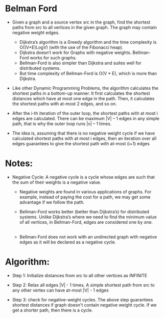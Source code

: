 # Belman Ford
* Given a graph and a source vertex src in the graph, find the shortest paths from src to all vertices in the given graph. The graph may contain negative weight edges. 

    * Dijkstra’s algorithm is a Greedy algorithm and the time complexity is O((V+E)LogV) (with the use of the Fibonacci heap). 
    * Dijkstra doesn’t work for Graphs with negative weights. Bellman-Ford works for such graphs.
    * Bellman-Ford is also simpler than Dijkstra and suites well for distributed systems. 
    * But time complexity of Bellman-Ford is O(V * E), which is more than Dijkstra.

* Like other Dynamic Programming Problems, the algorithm calculates the shortest paths in a bottom-up manner. It first calculates the shortest distances which have at most one edge in the path. Then, it calculates the shortest paths with at-most 2 edges, and so on.

* After the i-th iteration of the outer loop, the shortest paths with at most i edges are calculated. There can be maximum |V| – 1 edges in any simple path, that is why the outer loop runs |v| – 1 times.

* The idea is, assuming that there is no negative weight cycle if we have calculated shortest paths with at most i edges, then an iteration over all edges guarantees to give the shortest path with at-most (i+1) edges


# Notes:

* Negative Cycle: A negative cycle is a cycle whose edges are such that the sum of their weights is a negative value.

    * Negative weights are found in various applications of graphs. For example, instead of paying the cost for a path, we may get some advantage if we follow the path.

    * Bellman-Ford works better (better than Dijkstra’s) for distributed systems. Unlike Dijkstra’s where we need to find the minimum value of all vertices, in Bellman-Ford, edges are considered one by one.                                                   
    * Bellman-Ford does not work with an undirected graph with negative edges as it will be declared as a negative cycle.


# Algorithm:

* Step 1: Initialize distances from src to all other vertices as INFINITE

* Step 2: Relax all edges |V| - 1 times. A simple shortest path from src to any other vertex can have at-most |V| - 1 edges

* Step 3: check for negative-weight cycles. The above step guarantees shortest distances if graph doesn't contain negative weight cycle. If we get a shorter path, then there is a cycle.